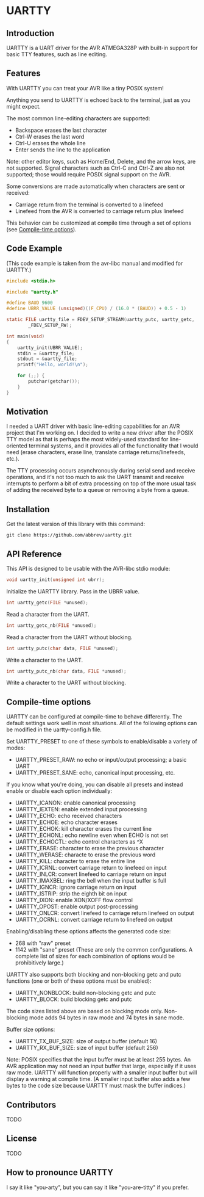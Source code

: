 # UARTTY

## Introduction

UARTTY is a UART driver for the AVR ATMEGA328P with built-in support for
basic TTY features, such as line editing.

## Features

With UARTTY you can treat your AVR like a tiny POSIX system!

Anything you send to UARTTY is echoed back to the terminal, just as you
might expect.

The most common line-editing characters are supported:
* Backspace erases the last character
* Ctrl-W erases the last word
* Ctrl-U erases the whole line
* Enter sends the line to the application

Note: other editor keys, such as Home/End, Delete, and the arrow keys,
are not supported. Signal characters such as Ctrl-C and Ctrl-Z are also
not supported; those would require POSIX signal support on the AVR.

Some conversions are made automatically when characters are sent or
received:
* Carriage return from the terminal is converted to a linefeed
* Linefeed from the AVR is converted to carriage return plus linefeed

This behavior can be customized at compile time through a set of
options (see [Compile-time options](#compile-time-options)).

## Code Example

(This code example is taken from the avr-libc manual and modified for
UARTTY.)

```C
#include <stdio.h>

#include "uartty.h"

#define BAUD 9600
#define UBRR_VALUE (unsigned)((F_CPU) / (16.0 * (BAUD)) + 0.5 - 1)

static FILE uartty_file = FDEV_SETUP_STREAM(uartty_putc, uartty_getc,
		_FDEV_SETUP_RW);

int main(void)
{
	uartty_init(UBRR_VALUE);
	stdin = &uartty_file;
	stdout = &uartty_file;
	printf("Hello, world!\n");

	for (;;) {
		putchar(getchar());
	}
}
```

## Motivation

I needed a UART driver with basic line-editing capabilities for an AVR
project that I'm working on. I decided to write a new driver after the
POSIX TTY model as that is perhaps the most widely-used standard for
line-oriented terminal systems, and it provides all of the functionality
that I would need (erase characters, erase line, translate carriage
returns/linefeeds, etc.).

The TTY processing occurs asynchronously during serial send and receive
operations, and it's not too much to ask the UART transmit and receive
interrupts to perform a bit of extra processing on top of the more usual
task of adding the received byte to a queue or removing a byte from a
queue.

## Installation

Get the latest version of this library with this command:

    git clone https://github.com/abbrev/uartty.git

## API Reference

This API is designed to be usable with the AVR-libc stdio module:

```C
void uartty_init(unsigned int ubrr);
```

Initialize the UARTTY library. Pass in the UBRR value.

```C
int uartty_getc(FILE *unused);
```

Read a character from the UART.

```C
int uartty_getc_nb(FILE *unused);
```

Read a character from the UART without blocking.

```C
int uartty_putc(char data, FILE *unused);
```

Write a character to the UART.

```C
int uartty_putc_nb(char data, FILE *unused);
```

Write a character to the UART without blocking.

## <a name="compile-time-options"></a>Compile-time options

UARTTY can be configured at compile-time to behave differently. The
default settings work well in most situations. All of the following
options can be modified in the uartty-config.h file.

Set UARTTY\_PRESET to one of these symbols to enable/disable a variety
of modes:
* UARTTY\_PRESET\_RAW: no echo or input/output processing; a basic UART
* UARTTY\_PRESET\_SANE: echo, canonical input processing, etc.

If you know what you're doing, you can disable all presets and instead
enable or disable each option individually:
* UARTTY\_ICANON: enable canonical processing
* UARTTY\_IEXTEN: enable extended input processing
* UARTTY\_ECHO: echo received characters
* UARTTY\_ECHOE: echo character erases
* UARTTY\_ECHOK: kill character erases the current line
* UARTTY\_ECHONL: echo newline even when ECHO is not set
* UARTTY\_ECHOCTL: echo control characters as ^X
* UARTTY\_ERASE: character to erase the previous character
* UARTTY\_WERASE: characte to erase the previous word
* UARTTY\_KILL: character to erase the entire line
* UARTTY\_ICRNL: convert carriage return to linefeed on input
* UARTTY\_INLCR: convert linefeed to carriage return on input
* UARTTY\_IMAXBEL: ring the bell when the input buffer is full
* UARTTY\_IGNCR: ignore carriage return on input
* UARTTY\_ISTRIP: strip the eighth bit on input
* UARTTY\_IXON: enable XON/XOFF flow control
* UARTTY\_OPOST: enable output post-processing
* UARTTY\_ONLCR: convert linefeed to carriage return linefeed on output
* UARTTY\_OCRNL: convert carriage return to linefeed on output

Enabling/disabling these options affects the generated code size:
* 268 with "raw" preset
* 1142 with "sane" preset
(These are only the common configurations. A complete list of sizes for
each combination of options would be prohibitively large.)

UARTTY also supports both blocking and non-blocking getc and putc
functions (one or both of these options must be enabled):
* UARTTY\_NONBLOCK: build non-blocking getc and putc
* UARTTY\_BLOCK: build blocking getc and putc

The code sizes listed above are based on blocking mode only.
Non-blocking mode adds 94 bytes in raw mode and 74 bytes in sane mode.

Buffer size options:
* UARTTY\_TX\_BUF\_SIZE: size of output buffer (default 16)
* UARTTY\_RX\_BUF\_SIZE: size of input buffer (default 256)

Note: POSIX specifies that the input buffer must be at least 255 bytes.
An AVR application may not need an input buffer that large, especially
if it uses raw mode. UARTTY will function properly with a smaller input
buffer but will display a warning at compile time. (A smaller input
buffer also adds a few bytes to the code size because UARTTY must mask
the buffer indices.)

## Contributors

TODO

## License

TODO

## How to pronounce UARTTY

I say it like "you-arty", but you can say it like "you-are-titty" if you
prefer.

